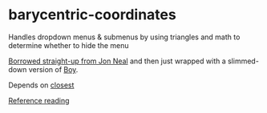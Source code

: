 # barycentric-coordinates
Handles dropdown menus &amp; submenus by using triangles and math to determine whether to hide the menu

[Borrowed straight-up from Jon Neal](http://codepen.io/jonneal/pen/yybEbo) and
then just wrapped with a slimmed-down version of [Boy](https://github.com/corysimmons/boy).

Depends on [closest](https://github.com/jonathantneal/closest/)

[Reference
reading](https://css-tricks.com/dropdown-menus-with-more-forgiving-mouse-movement-paths)
